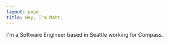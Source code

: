 ```yaml
---
layout: page
title: Hey, I'm Matt.
---
```


I'm a Software Engineer based in Seattle working for Compass.
